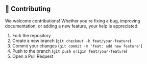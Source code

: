 ## 🤝 Contributing

We welcome contributions! Whether you're fixing a bug, improving documentation, or adding a new feature, your help is appreciated.

1. Fork the repository
2. Create a new branch (`git checkout -b feat/your-feature`)
3. Commit your changes (`git commit -m 'feat: add new feature'`)
4. Push to the branch (`git push origin feat/your-feature`)
5. Open a Pull Request
